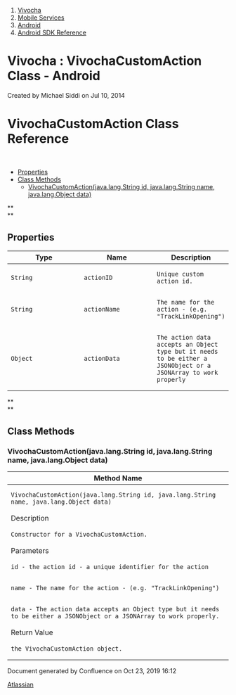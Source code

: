 1.  [Vivocha](index.html)
2.  [Mobile Services](Mobile-Services_1048602.html)
3.  [Android](Android_5079113.html)
4.  [Android SDK Reference](Android-SDK-Reference_1048613.html)

<span id="title-text"> Vivocha : VivochaCustomAction Class - Android </span>
============================================================================

Created by <span class="author"> Michael Siddi</span> on Jul 10, 2014

**VivochaCustomAction Class Reference**
=======================================

 

-   [Properties](#VivochaCustomActionClass-Android-Properties)
-   [Class Methods](#VivochaCustomActionClass-Android-ClassMethods)
    -   [VivochaCustomAction(java.lang.String id, java.lang.String name,
        java.lang.Object
        data)](#VivochaCustomActionClass-Android-VivochaCustomAction(java.lang.Stringid,java.lang.Stringname,java.lang.Objectdata))

  

**  
**

**Properties**
--------------

<table>
<colgroup>
<col style="width: 33%" />
<col style="width: 33%" />
<col style="width: 33%" />
</colgroup>
<thead>
<tr class="header">
<th>Type</th>
<th>Name</th>
<th>Description</th>
</tr>
</thead>
<tbody>
<tr class="odd">
<td><pre><code>String</code></pre></td>
<td><div class="sourceCode" id="cb2"><pre class="sourceCode p6"><code class="sourceCode perl"><span id="cb2-1"><a href="#cb2-1"></a>actionID</span></code></pre></div></td>
<td><pre class="p2"><code>Unique custom action id.</code></pre></td>
</tr>
<tr class="even">
<td><pre><code>String</code></pre></td>
<td><div class="sourceCode" id="cb5"><pre class="sourceCode p6"><code class="sourceCode perl"><span id="cb5-1"><a href="#cb5-1"></a>actionName</span></code></pre></div></td>
<td><pre class="p2"><code>The name for the action - (e.g. &quot;TrackLinkOpening&quot;)</code></pre></td>
</tr>
<tr class="odd">
<td><pre><code>Object</code></pre></td>
<td><div class="sourceCode" id="cb8"><pre class="sourceCode p6"><code class="sourceCode perl"><span id="cb8-1"><a href="#cb8-1"></a>actionData</span></code></pre></div></td>
<td><pre class="p2"><code>The action data accepts an Object type but it needs to be either a JSONObject or a JSONArray to work properly</code></pre></td>
</tr>
</tbody>
</table>

**  
**

**Class Methods**
-----------------

### VivochaCustomAction(java.lang.String id, java.lang.String name, java.lang.Object data)

<table>
<colgroup>
<col style="width: 100%" />
</colgroup>
<thead>
<tr class="header">
<th>Method Name</th>
</tr>
</thead>
<tbody>
<tr class="odd">
<td><div class="sourceCode" id="cb1"><pre class="sourceCode p6"><code class="sourceCode perl"><span id="cb1-1"><a href="#cb1-1"></a>VivochaCustomAction(java.lang.String id, java.lang.String name, java.lang.Object data)</span></code></pre></div></td>
</tr>
<tr class="even">
<td>Description</td>
</tr>
<tr class="odd">
<td><pre class="p2"><code>Constructor for a VivochaCustomAction.</code></pre></td>
</tr>
<tr class="even">
<td>Parameters</td>
</tr>
<tr class="odd">
<td><pre><code>id - the action id - a unique identifier for the action</code></pre></td>
</tr>
<tr class="even">
<td><pre class="p2"><code>name - The name for the action - (e.g. &quot;TrackLinkOpening&quot;)</code></pre></td>
</tr>
<tr class="odd">
<td><pre><code>data - The action data accepts an Object type but it needs to be either a JSONObject or a JSONArray to work properly.</code></pre></td>
</tr>
<tr class="even">
<td>Return Value</td>
</tr>
<tr class="odd">
<td><pre><code>the VivochaCustomAction object.</code></pre></td>
</tr>
</tbody>
</table>

Document generated by Confluence on Oct 23, 2019 16:12

[Atlassian](http://www.atlassian.com/)
